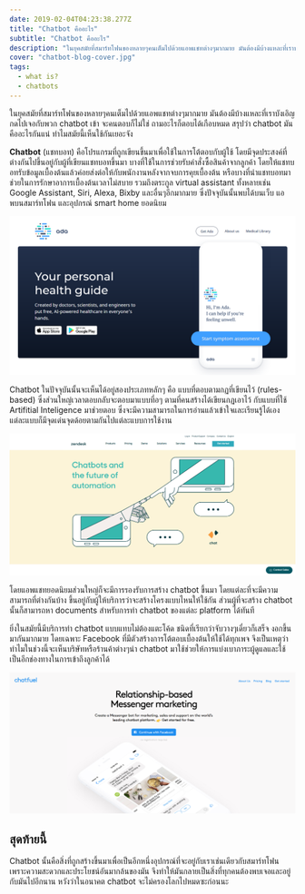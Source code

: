 ```yaml
---
date: 2019-02-04T04:23:38.277Z
title: "Chatbot คืออะไร"
subtitle: "Chatbot คืออะไร"
description: "ในยุคสมัยที่สมาร์ทโฟนของหลายๆคนเต็มไปด้วยแอพแชทต่างๆมากมาย มันต้องมีบ้างแหละที่เราบังเอิญกดไปเจอกับพวก chatbot เข้า จะคนตอบก็ไม่ใช่ ถามอะไรก็ตอบได้เกือบหมด สรุปว่า chatbot มันคืออะไรกันแน่ ทำไมสมัยนี้เห็นใช้กันเยอะจัง"
cover: "chatbot-blog-cover.jpg"
tags:
  - what is?
  - chatbots
---
```


ในยุคสมัยที่สมาร์ทโฟนของหลายๆคนเต็มไปด้วยแอพแชทต่างๆมากมาย มันต้องมีบ้างแหละที่เราบังเอิญกดไปเจอกับพวก chatbot เข้า จะคนตอบก็ไม่ใช่ ถามอะไรก็ตอบได้เกือบหมด สรุปว่า chatbot มันคืออะไรกันแน่ ทำไมสมัยนี้เห็นใช้กันเยอะจัง

**Chatbot** (แชทบอท) คือโปรแกรมที่ถูกเขียนขึ้นมาเพื่อใช้ในการโต้ตอบกับผู้ใช้ โดยมีจุดประสงค์ที่ต่างกันไปขึ้นอยู่กับผู้ที่เขียนแชทบอทขึ้นมา บางที่ใช้ในการช่วยรับคำสั่งซื้อสินค้าจากลูกค้า โดยให้แชทบอทรับข้อมูลเบื้องต้นแล้วค่อยส่งต่อให้กับพนักงานหลังจากจบการคุยเบื้องต้น หรือบางที่นำแชทบอทมาช่วยในการรักษาอาการเบื้องต้นเวลาไม่สบาย รวมถึงตระกูล virtual assistant ทั้งหลายเช่น Google Assistant, Siri, Alexa, Bixby และอื่นๆอีกมากมาย ซึ่งปัจจุบันนั้นพบได้บนเว็บ แอพบนสมาร์ทโฟน และอุปกรณ์ smart home ยอดนิยม

![อย่างของ Ada นี้ก็เหมือนการยกหมอทั้งโรงพยาบาลมาอยู่ในสมาร์ทโฟนเรา](./images/0_8S5E7t9qizFtUfA.png)

Chatbot ในปัจจุบันนั้นจะเห็นได้อยู่สองประเภทหลักๆ คือ แบบที่ตอบตามกฏที่เขียนไว้ (rules-based) ซึ่งส่วนใหญ่เวลาตอบกลับจะตอบมาแบบที่อๆ ตามที่คนสร้างได้เขียนกฏเอาไว้ กับแบบที่ใช้ Artifitial Inteligence มาช่วยตอบ ซึ่งจะมีความสามารถในการอ่านแล้วเข้าใจและเรียนรู้ได้เอง แต่ละแบบก็มีจุดเด่นจุดด้อยตามกันไปแต่ละแบบการใช้งาน

![ส่วนของ Zendesk ที่เป็นผู้ให้บริการ customer support ชั้นนำก็เอา AI chatbot มาช่วย](./images/0sZVYISj6k75SVlL3.png)

โดยแอพแชทยอดนิยมส่วนใหญ่ก็จะมีการรองรับการสร้าง chatbot ขึ้นมา โดยแต่ละที่จะมีความสามารถที่ต่างกันบ้าง ขึ้นอยู่กับผู้ให้บริการว่าจะสร้างโครงแบบไหนให้ใช้กัน ส่วนผู้ที่จะสร้าง chatbot นั้นก็สามารถหา documents สำหรับการทำ chatbot ของแต่ละ platform ได้ทันที

ยิ่งในสมัยนี้มีบริการทำ chatbot แบบแทบไม่ต้องแตะโค้ด ชนิดที่เรียกว่าจับวางๆเดี๋ยวก็เสร็จ งอกขึ้นมากันมากมาย โดยเฉพาะ Facebook ที่มีตัวสร้างการโต้ตอบเบื้องต้นให้ใช้ได้ทุกเพจ จึงเป็นเหตุว่าทำไมในช่วงนี้จะเห็นบริษัทหรือร้านค้าต่างๆนำ chatbot มาใช้ช่วยให้การแบ่งเบาภาระผู้ดูแลและใช้เป็นอีกช่องทางในการเข้าถึงลูกค้าได้

![สร้างได้ไม่ต้องโค้ด แค่ใช้ Chatfuel](./images/00aY7ZRSYsxEn9pL4.png)

## สุดท้ายนี้

Chatbot นั้นคือสิ่งที่ถูกสร้างขึ้นมาเพื่อเป็นอีกหนึ่งอุปกรณ์ที่จะอยู่กับเราเช่นเดียวกับสมาร์ทโฟน เพราะความสะดวกและประโยชน์อันมากล้นของมัน จึงทำให้มันกลายเป็นสิ่งที่ทุกคนต้องพบเจอและอยู่กับมันไปอีกนาน หวังว่าในอนาคต chatbot จะไม่ครองโลกไปหมดซะก่อนนะ
